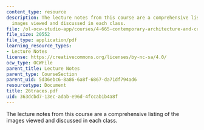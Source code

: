 ```yaml
---
content_type: resource
description: The lecture notes from this course are a comprehensive listing of the
  images viewed and discussed in each class.
file: /ol-ocw-studio-app/courses/4-665-contemporary-architecture-and-critical-debate-spring-2002/363dcbd713ecadabe96d4fccab1b4a8f_26traces.pdf
file_size: 20552
file_type: application/pdf
learning_resource_types:
- Lecture Notes
license: https://creativecommons.org/licenses/by-nc-sa/4.0/
ocw_type: OCWFile
parent_title: Lecture Notes
parent_type: CourseSection
parent_uid: 5d36ebc6-8a86-6a8f-6867-da71df794ad6
resourcetype: Document
title: 26traces.pdf
uid: 363dcbd7-13ec-adab-e96d-4fccab1b4a8f
---
```

The lecture notes from this course are a comprehensive listing of the images viewed and discussed in each class.